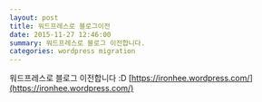```yaml
---
layout: post
title: 워드프레스로 블로그이전
date: 2015-11-27 12:46:00
summary: 워드프레스로 블로그 이전합니다.
categories: wordpress migration
---
```


워드프레스로 블로그 이전합니다 :D
[https://ironhee.wordpress.com/](https://ironhee.wordpress.com/)
